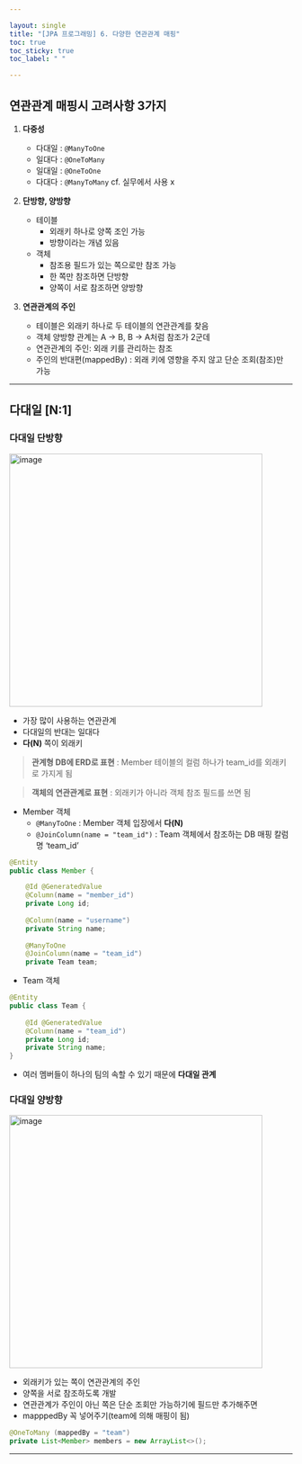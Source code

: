 ```yaml
---

layout: single
title: "[JPA 프로그래밍] 6. 다양한 연관관계 매핑"
toc: true
toc_sticky: true
toc_label: " "

---
```


## 연관관계 매핑시 고려사항 3가지

1. **다중성**
    - 다대일 : `@ManyToOne`
    - 일대다 : `@OneToMany`
    - 일대일 : `@OneToOne`
    - 다대다 : `@ManyToMany`   cf. 실무에서 사용 x
    
2. **단방향, 양방향**
    - 테이블
        - 외래키 하나로 양쪽 조인 가능
        - 방향이라는 개념 있음
    - 객체
        - 참조용 필드가 있는 쪽으로만 참조 가능
        - 한 쪽만 참조하면 단방향
        - 양쪽이 서로 참조하면 양방향
        
3. **연관관계의 주인**
    - 테이블은 외래키 하나로 두 테이블의 연관관계를 찾음
    - 객체 양방향 관계는 A → B, B → A처럼 참조가 2군데
    - 연관관계의 주인: 외래 키를 관리하는 참조
    - 주인의 반대편(mappedBy) : 외래 키에 영향을 주지 않고 단순 조회(참조)만 가능

---

## 다대일 [N:1]

### 다대일 단방향

<img width="450" alt="image" src="https://user-images.githubusercontent.com/114092152/235094989-cb0f88c4-3b86-4a99-8cd7-c5120fb2392d.png">


- 가장 많이 사용하는 연관관계
- 다대일의 반대는 일대다
- **다(N)** 쪽이 외래키

> **관계형 DB에 ERD로 표현** : Member 테이블의 컬럼 하나가 team_id를 외래키로 가지게 됨
> 

> **객체의 연관관계로 표현** : 외래키가 아니라 객체 참조 필드를 쓰면 됨
> 

- Member 객체
    - `@ManyToOne` : Member 객체 입장에서 **다(N)**
    - `@JoinColumn(name = "team_id")` : Team 객체에서 참조하는 DB 매핑 칼럼명 ‘team_id’

```java
@Entity
public class Member {

    @Id @GeneratedValue
    @Column(name = "member_id")
    private Long id;
    
    @Column(name = "username")
    private String name;
    
    @ManyToOne 
    @JoinColumn(name = "team_id")
    private Team team;
```

- Team 객체

```java
@Entity
public class Team {
    
    @Id @GeneratedValue
    @Column(name = "team_id")
    private Long id;
    private String name;
}
```

- 여러 멤버들이 하나의 팀의 속할 수 있기 때문에 **다대일 관계**

### 다대일 양방향

<img width="450" alt="image" src="https://user-images.githubusercontent.com/114092152/235095141-3174be6c-dd50-4bbb-8565-c5b8db3c85b3.png">

- 외래키가 있는 쪽이 연관관계의 주인
- 양쪽을 서로 참조하도록 개발
- 연관관계가 주인이 아닌 쪽은 단순 조회만 가능하기에 필드만 추가해주면
- mapppedBy 꼭 넣어주기(team에 의해 매핑이 됨)

```java
@OneToMany (mappedBy = "team")
private List<Member> members = new ArrayList<>();
```

---